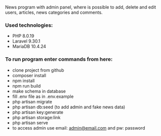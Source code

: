 News program with admin panel, where is possible to add, delete
and edit users, articles, news categories and comments.

### Used technologies:
- PHP 8.0.19
- Laravel 9.30.1
- MariaDB 10.4.24

### To run program enter commands from here:
- clone project from github
- composer install
- npm install
- npm run build
- make schema in database
- fill .env file as in .env.example
- php artisan migrate
- php artisan db:seed (to add admin and fake news data)
- php artisan key:generate
- php artisan storage:link
- php artisan serve
- to access admin use email: admin@email.com and pw: password
